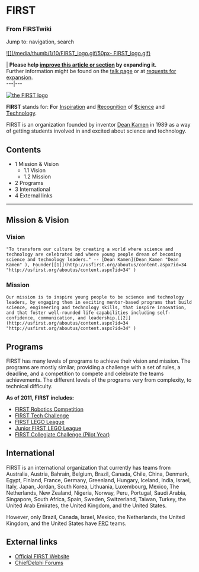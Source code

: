 

# FIRST

### From FIRSTwiki

Jump to: navigation, search

[![](/media/thumb/1/10/FIRST_logo.gif/50px-
FIRST_logo.gif)](Image:FIRST_logo.gif "" )

| **Please help [improve this article or
section](http://www.firstwiki.net/index.php?title=FIRST&action=edit
"http://www.firstwiki.net/index.php?title=FIRST&action=edit" ) by expanding
it.**  
Further information might be found on the [talk page](Talk:FIRST
"Talk:FIRST" ) or at [requests for
expansion](FIRSTwiki:Requests_for_expansion "FIRSTwiki:Requests for
expansion" ).  
---|---  
  
[![the FIRST
logo](/media/1/10/FIRST_logo.gif)](Image:FIRST_logo.gif "the FIRST
logo" )

**FIRST** stands for: **F**or [**I**nspiration](http://wiktionary.org/wiki/inspiration "wiktionary:inspiration" ) and [**R**ecognition](http://wiktionary.org/wiki/recognition "wiktionary:recognition" ) of [**S**cience](http://wiktionary.org/wiki/science "wiktionary:science" ) and [**T**echnology](http://wiktionary.org/wiki/Technology "wiktionary:Technology" ). 

FIRST is an organization founded by inventor [Dean
Kamen](Dean_Kamen "Dean Kamen" ) in 1989 as a way of getting
students involved in and excited about science and technology.

## Contents

  * 1 Mission &amp; Vision
    * 1.1 Vision
    * 1.2 Mission
  * 2 Programs
  * 3 International
  * 4 External links  
---  
  

## Mission &amp; Vision


### Vision

    "To transform our culture by creating a world where science and technology are celebrated and where young people dream of becoming science and technology leaders." -- [Dean Kamen](Dean_Kamen "Dean Kamen" ), Founder[[1]](http://usfirst.org/aboutus/content.aspx?id=34 "http://usfirst.org/aboutus/content.aspx?id=34" )


### Mission

    Our mission is to inspire young people to be science and technology leaders, by engaging them in exciting mentor-based programs that build science, engineering and technology skills, that inspire innovation, and that foster well-rounded life capabilities including self-confidence, communication, and leadership.[[2]](http://usfirst.org/aboutus/content.aspx?id=34 "http://usfirst.org/aboutus/content.aspx?id=34" )


## Programs

FIRST has many levels of programs to achieve their vision and mission. The
programs are mostly similar; providing a challenge with a set of rules, a
deadline, and a competition to compete and celebrate the teams achievements.
The different levels of the programs very from complexity, to technical
difficulty.

**As of 2011, FIRST includes:**

  * [FIRST Robotics Competition](FIRST_Robotics_Competition "FIRST Robotics Competition" )
  * [FIRST Tech Challenge](FTC "FTC" )
  * [FIRST LEGO League](FLL "FLL" )
  * [Junior FIRST LEGO League](JFLL "JFLL" )
  * [FIRST Collegiate Challenge (Pilot Year)](FIRST_Collegiate "FIRST Collegiate" )


## International

FIRST is an international organization that currently has teams from
Australia, Austria, Bahrain, Belgium, Brazil, Canada, Chile, China, Denmark,
Egypt, Finland, France, Germany, Greenland, Hungary, Iceland, India, Israel,
Italy, Japan, Jordan, South Korea, Lithuania, Luxembourg, Mexico, The
Netherlands, New Zealand, Nigeria, Norway, Peru, Portugal, Saudi Arabia,
Singapore, South Africa, Spain, Sweden, Switzerland, Taiwan, Turkey, the
United Arab Emirates, the United Kingdom, and the United States.

However, only Brazil, Canada, Israel, Mexico, the Netherlands, the United
Kingdom, and the United States have [FRC](FRC "FRC" ) teams.


## External links

  * [Official FIRST Website](http://www.usfirst.org "http://www.usfirst.org" )
  * [ChiefDelphi Forums](http://www.chiefdelphi.com "http://www.chiefdelphi.com" )

